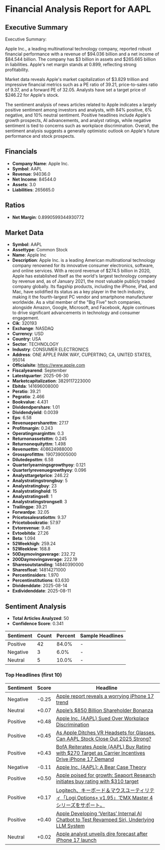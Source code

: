 # Financial Analysis Report for AAPL

## Executive Summary
Executive Summary:

Apple Inc., a leading multinational technology company, reported robust financial performance with a revenue of $94.036 billion and a net income of $84.544 billion. The company has $3 billion in assets and $265.665 billion in liabilities. Apple's net margin stands at 0.899, reflecting strong profitability.

Market data reveals Apple's market capitalization of $3.829 trillion and impressive financial metrics such as a PE ratio of 39.21, price-to-sales ratio of 9.37, and a forward PE of 32.05. Analysts have set a target price of $246.22 for Apple's stock.

The sentiment analysis of news articles related to Apple indicates a largely positive sentiment among investors and analysts, with 84% positive, 6% negative, and 10% neutral sentiment. Positive headlines include Apple's growth prospects, AI advancements, and analyst ratings, while negative sentiment is tied to concerns such as workplace discrimination. Overall, the sentiment analysis suggests a generally optimistic outlook on Apple's future performance and stock prospects.

## Financials
- **Company Name**: Apple Inc.
- **Symbol**: AAPL
- **Revenue**: 94036.0
- **Net Income**: 84544.0
- **Assets**: 3.0
- **Liabilities**: 265665.0

## Ratios
- **Net Margin**: 0.8990599344930772

## Market Data
- **Symbol**: AAPL
- **Assettype**: Common Stock
- **Name**: Apple Inc
- **Description**: Apple Inc. is a leading American multinational technology company renowned for its innovative consumer electronics, software, and online services. With a record revenue of $274.5 billion in 2020, Apple has established itself as the world's largest technology company by revenue and, as of January 2021, the most valuable publicly traded company globally. Its flagship products, including the iPhone, iPad, and Mac, have solidified its status as a key player in the tech industry, making it the fourth-largest PC vendor and smartphone manufacturer worldwide. As a vital member of the "Big Five" tech companies, alongside Amazon, Google, Microsoft, and Facebook, Apple continues to drive significant advancements in technology and consumer engagement.
- **Cik**: 320193
- **Exchange**: NASDAQ
- **Currency**: USD
- **Country**: USA
- **Sector**: TECHNOLOGY
- **Industry**: CONSUMER ELECTRONICS
- **Address**: ONE APPLE PARK WAY, CUPERTINO, CA, UNITED STATES, 95014
- **Officialsite**: https://www.apple.com
- **Fiscalyearend**: September
- **Latestquarter**: 2025-06-30
- **Marketcapitalization**: 3829117223000
- **Ebitda**: 141696008000
- **Peratio**: 39.21
- **Pegratio**: 2.466
- **Bookvalue**: 4.431
- **Dividendpershare**: 1.01
- **Dividendyield**: 0.0039
- **Eps**: 6.58
- **Revenuepersharettm**: 27.17
- **Profitmargin**: 0.243
- **Operatingmarginttm**: 0.3
- **Returnonassetsttm**: 0.245
- **Returnonequityttm**: 1.498
- **Revenuettm**: 408624988000
- **Grossprofitttm**: 190739005000
- **Dilutedepsttm**: 6.58
- **Quarterlyearningsgrowthyoy**: 0.121
- **Quarterlyrevenuegrowthyoy**: 0.096
- **Analysttargetprice**: 246.22
- **Analystratingstrongbuy**: 5
- **Analystratingbuy**: 23
- **Analystratinghold**: 15
- **Analystratingsell**: 1
- **Analystratingstrongsell**: 3
- **Trailingpe**: 39.21
- **Forwardpe**: 32.05
- **Pricetosalesratiottm**: 9.37
- **Pricetobookratio**: 57.97
- **Evtorevenue**: 9.45
- **Evtoebitda**: 27.26
- **Beta**: 1.094
- **52Weekhigh**: 259.24
- **52Weeklow**: 168.8
- **50Daymovingaverage**: 232.72
- **200Daymovingaverage**: 222.19
- **Sharesoutstanding**: 14840390000
- **Sharesfloat**: 14814271000
- **Percentinsiders**: 1.970
- **Percentinstitutions**: 63.630
- **Dividenddate**: 2025-08-14
- **Exdividenddate**: 2025-08-11

## Sentiment Analysis
- **Total Articles Analyzed**: 50
- **Confidence Score**: 0.341

| Sentiment | Count | Percent | Sample Headlines |
|-----------|-------|---------|-----------------|
| Positive | 42 | 84.0% | - |
| Negative | 3 | 6.0% | - |
| Neutral | 5 | 10.0% | - |

### Top Headlines (first 10)
| Sentiment | Score | Headline |
|-----------|-------|----------|
| Negative | -0.25 | [Apple report reveals a worrying iPhone 17 trend](https://www.thestreet.com/technology/apple-report-reveals-a-worrying-iphone-17-trend) |
| Neutral | +0.07 | [Apple’s $850 Billion Shareholder Bonanza](https://www.forbes.com/sites/greatspeculations/2025/10/01/apples-850-billion-shareholder-bonanza/) |
| Positive | +0.48 | [Apple Inc. (AAPL) Sued Over Workplace Discrimination](https://finance.yahoo.com/news/apple-inc-aapl-sued-over-064230608.html) |
| Positive | +0.45 | [As Apple Ditches VR Headsets for Glasses, Can AAPL Stock Close Out 2025 Strong?](https://www.barchart.com/story/news/35198156/as-apple-ditches-vr-headsets-for-glasses-can-aapl-stock-close-out-2025-strong) |
| Positive | +0.43 | [BofA Reiterates Apple (AAPL) Buy Rating with $270 Target as Carrier Incentives Drive iPhone 17 Demand](https://finance.yahoo.com/news/bofa-reiterates-apple-aapl-buy-012203329.html) |
| Negative | -0.11 | [Apple Inc. (AAPL): A Bear Case Theory](https://finance.yahoo.com/news/apple-inc-aapl-bear-case-143700790.html) |
| Positive | +0.50 | [Apple poised for growth: Seaport Research initiates buy rating with $310 target](https://macdailynews.com/2025/10/01/apple-poised-for-growth-seaport-research-initiates-buy-rating-with-310-target/) |
| Positive | +0.17 | [Logitech、キーボード＆マウスユーティリティ「Logi Options+ v1.95」でMX Master 4シリーズをサポート。](https://applech2.com/archives/20251004-logi-options-support-mx-master-4.html) |
| Positive | +0.40 | [Apple Developing ‘Veritas’ Internal AI Chatbot to Test Revamped Siri, Underlying LLM System](https://finance.yahoo.com/news/apple-developing-veritas-internal-ai-061626481.html) |
| Neutral | +0.02 | [Apple analyst unveils dire forecast after iPhone 17 launch](https://www.thestreet.com/technology/apple-analyst-has-a-dire-short-term-forecast-for-the-company) |


